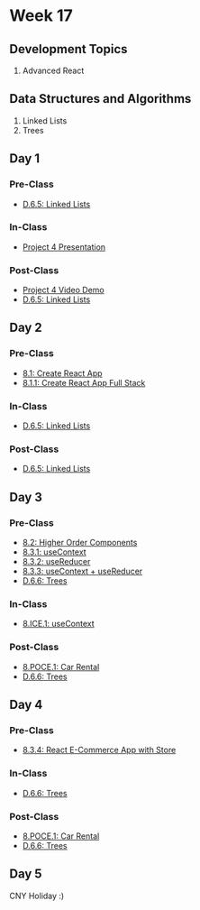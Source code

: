 # Week 17

## Development Topics

1. Advanced React

## Data Structures and Algorithms

1. Linked Lists
2. Trees

## Day 1

### Pre-Class

* [D.6.5: Linked Lists](../../data-structures-and-algorithms/d.6-data-structures/d.6.5-linked-lists.md)

### In-Class

* [Project 4 Presentation](../../course-logistics/course-methodology.md#project-presentations)

### Post-Class

* [Project 4 Video Demo](../../projects/project-4-full-stack-react-app.md#video-demo)
* [D.6.5: Linked Lists](../../data-structures-and-algorithms/d.6-data-structures/d.6.5-linked-lists.md)

## Day 2

### Pre-Class

* [8.1: Create React App](../../8-advanced-react/8.1-create-react-app/)
* [8.1.1: Create React App Full Stack](../../8-advanced-react/8.1-create-react-app/8.1.1-create-react-app-full-stack-setup.md)

### In-Class

* [D.6.5: Linked Lists](../../data-structures-and-algorithms/d.6-data-structures/d.6.5-linked-lists.md)

### Post-Class

* [D.6.5: Linked Lists](../../data-structures-and-algorithms/d.6-data-structures/d.6.5-linked-lists.md)

## Day 3

### Pre-Class

* [8.2: Higher Order Components](../../8-advanced-react/8.3-higher-order-components.md)
* [8.3.1: useContext](../../8-advanced-react/8.2-usecontext/8.3.1-usecontext.md)
* [8.3.2: useReducer](../../8-advanced-react/8.2-usecontext/8.3.2-usereducer.md)
* [8.3.3: useContext + useReducer](../../8-advanced-react/8.2-usecontext/8.3.3-usecontext-+-usereducer.md)
* [D.6.6: Trees](../../data-structures-and-algorithms/d.6-data-structures/d.6.6-trees.md)

### In-Class

* [8.ICE.1: useContext](../../8-advanced-react/8.ice-in-class-exercises/8.ice.1-usecontext.md)

### **Post-Class**

* [8.POCE.1: Car Rental](../../8-advanced-react/8.poce-post-class-exercises/8.poce.1-car-rental.md)
* [D.6.6: Trees](../../data-structures-and-algorithms/d.6-data-structures/d.6.6-trees.md)

## Day 4

### Pre-Class

* [8.3.4: React E-Commerce App with Store](../../8-advanced-react/8.2-usecontext/8.3.4-react-e-commerce-app-with-store.md)

### **In-Class**

* [D.6.6: Trees](../../data-structures-and-algorithms/d.6-data-structures/d.6.6-trees.md)

### **Post-Class**

* [8.POCE.1: Car Rental](../../8-advanced-react/8.poce-post-class-exercises/8.poce.1-car-rental.md)
* [D.6.6: Trees](../../data-structures-and-algorithms/d.6-data-structures/d.6.6-trees.md)

## Day 5

CNY Holiday :\)

